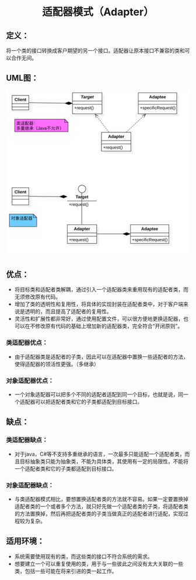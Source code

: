 <h1 align="center">适配器模式（Adapter）</h1>

## 定义：
将一个类的接口转换成客户期望的另一个接口。适配器让原本接口不兼容的类和可以合作无间。

## UML图：
![Adapter](../uml/Adapter.jpg)

## 优点：
- 将目标类和适配者类解耦，通过引入一个适配器类来重用现有的适配者类，而无须修改原有代码。
- 增加了类的透明性和复用性，将具体的实现封装在适配者类中，对于客户端来说是透明的，而且提高了适配者的复用性。
- 灵活性和扩展性都非常好，通过使用配置文件，可以很方便地更换适配器，也可以在不修改原有代码的基础上增加新的适配器类，完全符合“开闭原则”。

### 类适配器优点：
- 由于适配器类是适配者的子类，因此可以在适配器中置换一些适配者的方法，使得适配器的领活性更强。（多继承）

### 对象适配器优点：
- 一个对象适配器可以把多个不同的适配者适配到同一个目标，也就是说，同一个适配器可以把适配者类和它的子类都适配到目标接口。

## 缺点：
### 类适配器缺点：
- 对于java，C#等不支持多重继承的语言，一次最多只能适配一个适配者类，而且目标抽象类只能为抽象类，不能为具体类，其使用有一定的局限性，不能将一个适配者类和它的子类都适配到目标接口。

### 对象适配器缺点：
- 与类适配器模式相比，要想置换适配者类的方法就不容易。如果一定要置换掉适配者类的一个或者多个方法，就只好先做一个适配者类的子类，将适配者类的方法置换掉，然后再把适配者类的子类当做真正的适配者进行适配，实现过程较为复杂。

## 适用环境：
- 系统需要使用现有的类，而这些类的接口不符合系统的需求。
- 想要建立一个可以重复使用的类，用于与一些彼此之间没有太大关联的一些类，包括一些可能在将来引进的类一起工作。